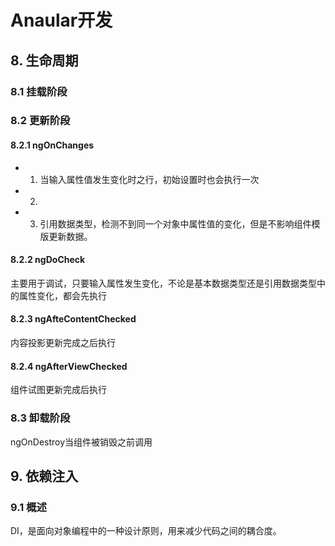 # Anaular开发

## 8. 生命周期
### 8.1 挂载阶段
### 8.2 更新阶段
#### 8.2.1 ngOnChanges
- 1. 当输入属性值发生变化时之行，初始设置时也会执行一次
- 2.
- 3. 引用数据类型，检测不到同一个对象中属性值的变化，但是不影响组件模版更新数据。
#### 8.2.2 ngDoCheck
主要用于调试，只要输入属性发生变化，不论是基本数据类型还是引用数据类型中的属性变化，都会先执行
#### 8.2.3 ngAfteContentChecked
内容投影更新完成之后执行
#### 8.2.4 ngAfterViewChecked
组件试图更新完成后执行

### 8.3 卸载阶段
ngOnDestroy当组件被销毁之前调用

## 9. 依赖注入
### 9.1 概述
DI，是面向对象编程中的一种设计原则，用来减少代码之间的耦合度。